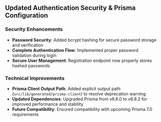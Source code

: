 ## Updated Authentication Security & Prisma Configuration

### Security Enhancements
* **Password Security**: Added bcrypt hashing for secure password storage and verification
* **Complete Authentication Flow**: Implemented proper password validation during login
* **Secure User Management**: Registration endpoint now properly stores hashed passwords

### Technical Improvements
* **Prisma Client Output Path**: Added explicit output path (`src/lib/generated/prisma-client`) to resolve deprecation warning
* **Updated Dependencies**: Upgraded Prisma from v6.6.0 to v6.8.2 for improved performance and stability
* **Future Compatibility**: Ensured compatibility with upcoming Prisma 7.0 requirements
